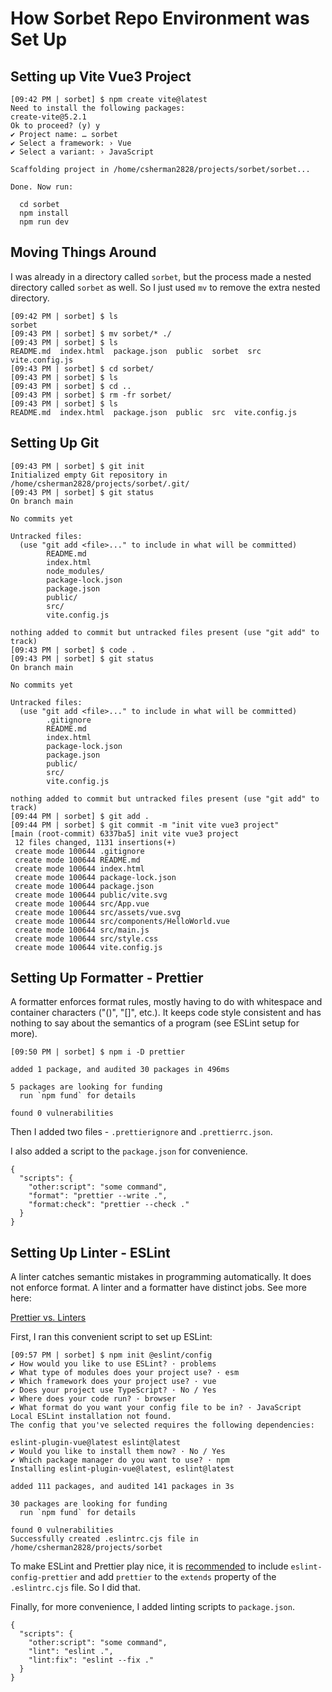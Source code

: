 # How Sorbet Repo Environment was Set Up

## Setting up Vite Vue3 Project

```
[09:42 PM | sorbet] $ npm create vite@latest
Need to install the following packages:
create-vite@5.2.1
Ok to proceed? (y) y
✔ Project name: … sorbet
✔ Select a framework: › Vue
✔ Select a variant: › JavaScript

Scaffolding project in /home/csherman2828/projects/sorbet/sorbet...

Done. Now run:

  cd sorbet
  npm install
  npm run dev
```

## Moving Things Around

I was already in a directory called `sorbet`, but the process made a nested
directory called `sorbet` as well. So I just used `mv` to remove the extra
nested directory.

```
[09:42 PM | sorbet] $ ls
sorbet
[09:43 PM | sorbet] $ mv sorbet/* ./
[09:43 PM | sorbet] $ ls
README.md  index.html  package.json  public  sorbet  src  vite.config.js
[09:43 PM | sorbet] $ cd sorbet/
[09:43 PM | sorbet] $ ls
[09:43 PM | sorbet] $ cd ..
[09:43 PM | sorbet] $ rm -fr sorbet/
[09:43 PM | sorbet] $ ls
README.md  index.html  package.json  public  src  vite.config.js
```

## Setting Up Git

```
[09:43 PM | sorbet] $ git init
Initialized empty Git repository in /home/csherman2828/projects/sorbet/.git/
[09:43 PM | sorbet] $ git status
On branch main

No commits yet

Untracked files:
  (use "git add <file>..." to include in what will be committed)
        README.md
        index.html
        node_modules/
        package-lock.json
        package.json
        public/
        src/
        vite.config.js

nothing added to commit but untracked files present (use "git add" to track)
[09:43 PM | sorbet] $ code .
[09:43 PM | sorbet] $ git status
On branch main

No commits yet

Untracked files:
  (use "git add <file>..." to include in what will be committed)
        .gitignore
        README.md
        index.html
        package-lock.json
        package.json
        public/
        src/
        vite.config.js

nothing added to commit but untracked files present (use "git add" to track)
[09:44 PM | sorbet] $ git add .
[09:44 PM | sorbet] $ git commit -m "init vite vue3 project"
[main (root-commit) 6337ba5] init vite vue3 project
 12 files changed, 1131 insertions(+)
 create mode 100644 .gitignore
 create mode 100644 README.md
 create mode 100644 index.html
 create mode 100644 package-lock.json
 create mode 100644 package.json
 create mode 100644 public/vite.svg
 create mode 100644 src/App.vue
 create mode 100644 src/assets/vue.svg
 create mode 100644 src/components/HelloWorld.vue
 create mode 100644 src/main.js
 create mode 100644 src/style.css
 create mode 100644 vite.config.js
```

## Setting Up Formatter - Prettier

A formatter enforces format rules, mostly having to do with whitespace and
container characters ("()", "[]", etc.). It keeps code style consistent and has
nothing to say about the semantics of a program (see ESLint setup for more).

```
[09:50 PM | sorbet] $ npm i -D prettier

added 1 package, and audited 30 packages in 496ms

5 packages are looking for funding
  run `npm fund` for details

found 0 vulnerabilities
```

Then I added two files - `.prettierignore` and `.prettierrc.json`.

I also added a script to the `package.json` for convenience.

```
{
  "scripts": {
    "other:script": "some command",
    "format": "prettier --write .",
    "format:check": "prettier --check ."
  }
}
```

## Setting Up Linter - ESLint

A linter catches semantic mistakes in programming automatically. It does not
enforce format. A linter and a formatter have distinct jobs. See more here:

[Prettier vs. Linters](https://prettier.io/docs/en/comparison)

First, I ran this convenient script to set up ESLint:

```
[09:57 PM | sorbet] $ npm init @eslint/config
✔ How would you like to use ESLint? · problems
✔ What type of modules does your project use? · esm
✔ Which framework does your project use? · vue
✔ Does your project use TypeScript? · No / Yes
✔ Where does your code run? · browser
✔ What format do you want your config file to be in? · JavaScript
Local ESLint installation not found.
The config that you've selected requires the following dependencies:

eslint-plugin-vue@latest eslint@latest
✔ Would you like to install them now? · No / Yes
✔ Which package manager do you want to use? · npm
Installing eslint-plugin-vue@latest, eslint@latest

added 111 packages, and audited 141 packages in 3s

30 packages are looking for funding
  run `npm fund` for details

found 0 vulnerabilities
Successfully created .eslintrc.cjs file in /home/csherman2828/projects/sorbet
```

To make ESLint and Prettier play nice, it is
[recommended](https://prettier.io/docs/en/install.html#eslint-and-other-linters)
to include `eslint-config-prettier` and add `prettier` to the `extends` property
of the `.eslintrc.cjs` file. So I did that.

Finally, for more convenience, I added linting scripts to `package.json`.

```
{
  "scripts": {
    "other:script": "some command",
    "lint": "eslint .",
    "lint:fix": "eslint --fix ."
  }
}
```
